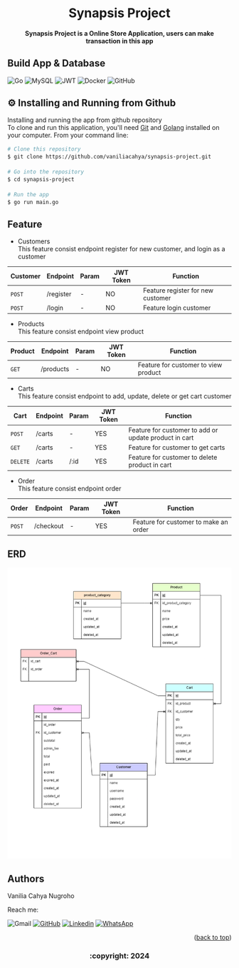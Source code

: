 <h1 align="center">
  Synapsis Project
  <br>
</h1>

<h4 align="center"> Synapsis Project is a Online Store Application, users can make transaction in this app </h4>
       
## Build App & Database
![Go](https://img.shields.io/badge/go-%2300ADD8.svg?style=for-the-badge&logo=go&logoColor=white)
![MySQL](https://img.shields.io/badge/mysql-%2300f.svg?style=for-the-badge&logo=mysql&logoColor=white)
![JWT](https://img.shields.io/badge/JWT-black?style=for-the-badge&logo=JSON%20web%20tokens)
![Docker](https://img.shields.io/badge/docker-%230db7ed.svg?style=for-the-badge&logo=docker&logoColor=white)
![GitHub](https://img.shields.io/badge/github-%23121011.svg?style=for-the-badge&logo=github&logoColor=white)

## ⚙️ Installing and Running from Github

Installing and running the app from github repository <br>
To clone and run this application, you'll need [Git](https://git-scm.com) and [Golang](https://go.dev/dl/) installed on your computer. From your command line:

```bash
# Clone this repository
$ git clone https://github.com/vaniliacahya/synapsis-project.git

# Go into the repository
$ cd synapsis-project

# Run the app
$ go run main.go
```

## Feature

- Customers <br>
This feature consist endpoint register for new customer, and login as a customer
  
| Customer | Endpoint | Param | JWT Token | Function |
| --- | --- | --- | --- | --- |
| `POST` | /register | - | NO | Feature register for new customer |
| `POST` | /login | - | NO | Feature login customer |


- Products <br>
This feature consist endpoint view product
  
| Product | Endpoint | Param | JWT Token | Function |
| --- | --- | --- | --- | --- |
| `GET` | /products | - | NO | Feature for customer to view product |


- Carts <br>
This feature consist endpoint to add, update, delete or get cart customer
  
| Cart | Endpoint | Param | JWT Token | Function |
| --- | --- | --- | --- | --- |
| `POST` | /carts | - | YES | Feature for customer to add or update product in cart |
| `GET` | /carts | - | YES | Feature for customer to get carts |
| `DELETE` | /carts | /:id | YES | Feature for customer to delete product in cart |

- Order <br>
This feature consist endpoint order
  
| Order | Endpoint | Param | JWT Token | Function |
| --- | --- | --- | --- | --- |
| `POST` | /checkout | - | YES | Feature for customer to make an order |

## ERD
<img src="ERD-2.png">

## Authors

Vanilia Cahya Nugroho
       
  Reach me:

  ![Gmail](https://img.shields.io/badge/vanilia.cahya23@gmail.com-EA4335.svg?style=for-the-badge&logo=gmail&logoColor=white)
  [![GitHub](https://img.shields.io/badge/vaniliacahya-%23121011.svg?style=for-the-badge&logo=github&logoColor=white)](https://github.com/vaniliacahya)
  [![Linkedin](https://img.shields.io/badge/vaniliacahya-0A66C2.svg?style=for-the-badge&logo=linkedin&logoColor=white)](https://www.linkedin.com/in/vaniliacahya/)
  [![WhatsApp](https://img.shields.io/badge/vaniliacahya-25D366.svg?style=for-the-badge&logo=whatsapp&logoColor=white)](https://api.whatsapp.com/send/?phone=%2B6281249690397&text=Hello&type=phone_number&app_absent=0)

       
 <p align="right">(<a href="#top">back to top</a>)</p>
<h3>
<p align="center">:copyright: 2024 </p>
</h3>
<!-- end -->
